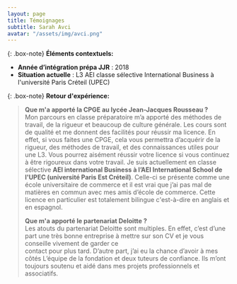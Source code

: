 ```yaml
---
layout: page
title: Témoignages
subtitle: Sarah Avci 
avatar: "/assets/img/avci.png"
---
```

{: .box-note}
**Éléments contextuels:**

- **Année d’intégration prépa JJR** : 2018
- **Situation actuelle** : L3 AEI classe sélective International Business à l'université Paris Créteil (UPEC)

{: .box-note}
**Retour d'expérience:** 
>
>**Que m'a apporté la CPGE au lycée Jean-Jacques Rousseau ?**  
>Mon parcours en classe préparatoire m’a apporté des méthodes de travail, de la rigueur et beaucoup de culture générale. Les cours sont de qualité et me donnent des 
>facilités pour réussir ma licence. En effet, si vous faites une CPGE, cela vous permettra d’acquérir de la rigueur, des méthodes de travail, et des connaissances utiles 
>pour une L3. Vous pourrez aisément réussir votre licence si vous continuez à être rigoureux dans votre travail. Je suis actuellement en classe sélective **AEI 
>international Business à l’AEI International School de l'UPEC (université Paris Est Créteil)**. Celle-ci se présente comme une école universitaire de commerce et il est 
>vrai que j’ai pas mal de matières en commun avec mes amis d’école de commerce. Cette licence en particulier est totalement bilingue c'est-à-dire en anglais et en 
>espagnol. 
>
>**Que m'a apporté le partenariat Deloitte ?**  
>Les atouts du partenariat Deloitte sont multiples. En effet, c’est d’une part une très bonne entreprise à mettre sur son CV et je vous conseille vivement de garder ce  
>contact pour plus tard. D’autre part, j’ai eu la chance d’avoir à mes côtés L’équipe de la fondation et deux tuteurs de confiance. Ils m’ont toujours soutenu et aidé 
>dans mes projets professionnels et associatifs. 

